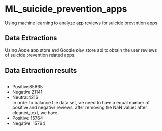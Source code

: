 # ML_suicide_prevention_apps
Using machine learning to analyze app reviews for suicide prevention apps 
## Data Extractions 
Using Apple app store and Google play store api to obtain the user reviews of suicide prevention related apps.

## Data Extraction results
![]()
- Positive:85665
- Negative:21141
- Neutral:4216  
In order to balance the data set, we need to have a equal number of positive and negative reviews, after removing the NaN values after cleaned_text, we have
- Positive: 15764
- Negative: 15764

